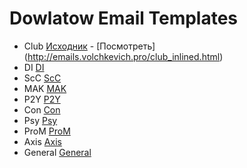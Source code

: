 # Dowlatow Email Templates

- Club [Исходник](/club_inlined.html) - [Посмотреть] (http://emails.volchkevich.pro/club_inlined.html)
- DI [DI]()
- ScC [ScC]()
- MAK [MAK]()
- P2Y [P2Y]()
- Con [Con]()
- Psy [Psy]()
- ProM [ProM]()
- Axis [Axis]()
- General [General]()
